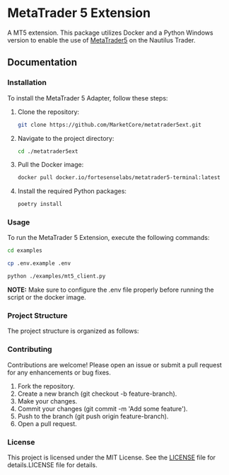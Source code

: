 # MetaTrader 5 Extension

A MT5 extension. This package utilizes Docker and a Python Windows version to enable the use of [MetaTrader5](https://pypi.org/project/MetaTrader5) on the Nautilus Trader.

## Documentation

### Installation

To install the MetaTrader 5 Adapter, follow these steps:

1. Clone the repository:

   ```sh
   git clone https://github.com/MarketCore/metatrader5ext.git
   ```

2. Navigate to the project directory:

   ```sh
   cd ./metatrader5ext
   ```

3. Pull the Docker image:

   ```sh
   docker pull docker.io/fortesenselabs/metatrader5-terminal:latest
   ```

4. Install the required Python packages:
   ```sh
   poetry install
   ```

### Usage

To run the MetaTrader 5 Extension, execute the following commands:

```bash
cd examples
```

```bash
cp .env.example .env
```

```bash
python ./examples/mt5_client.py
```

**NOTE:** Make sure to configure the .env file properly before running the script or the docker image.

### Project Structure

The project structure is organized as follows:

### Contributing

Contributions are welcome! Please open an issue or submit a pull request for any enhancements or bug fixes.

1. Fork the repository.
2. Create a new branch (git checkout -b feature-branch).
3. Make your changes.
4. Commit your changes (git commit -m 'Add some feature').
5. Push to the branch (git push origin feature-branch).
6. Open a pull request.

### License

This project is licensed under the MIT License. See the [LICENSE](LICENSE) file for details.LICENSE file for details.
